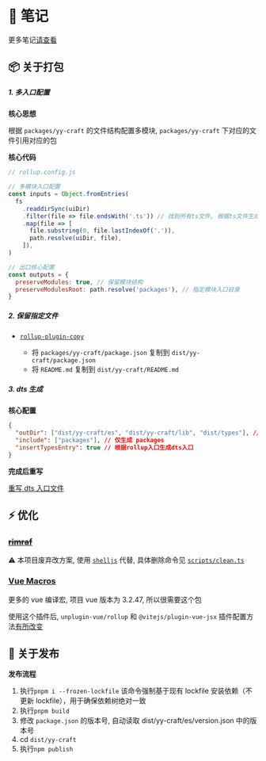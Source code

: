 # 📒 笔记

更多笔记[请查看](https://github.com/bee1an/yak-note)

## 📦 关于打包

##### 1. 多入口配置

**核心思想**

根据 `packages/yy-craft` 的文件结构配置多模块, `packages/yy-craft` 下对应的文件引用对应的包

**核心代码**

```js
// rollup.config.js

// 多模块入口配置
const inputs = Object.fromEntries(
  fs
    .readdirSync(uiDir)
    .filter(file => file.endsWith('.ts')) // 找到所有ts文件, 根据ts文件生成入口
    .map(file => [
      file.substring(0, file.lastIndexOf('.')),
      path.resolve(uiDir, file),
    ]),
)

// 出口核心配置
const outputs = {
  preserveModules: true, // 保留模块结构
  preserveModulesRoot: path.resolve('packages'), // 指定模块入口目录
}
```

##### 2. 保留指定文件

- [`rollup-plugin-copy`](https://github.com/vladshcherbin/rollup-plugin-copy)

  - 将 `packages/yy-craft/package.json` 复制到 `dist/yy-craft/package.json`
  - 将 `README.md` 复制到 `dist/yy-craft/README.md`

##### 3. dts 生成

**核心配置**

```json
{
  "outDir": ["dist/yy-craft/es", "dist/yy-craft/lib", "dist/types"], // 多出口
  "include": ["packages"], // 仅生成 packages
  "insertTypesEntry": true // 根据rollup入口生成dts入口
}
```

**完成后重写**

[重写 dts 入口文件](./scripts/replace-dts.ts)

## ⚡ 优化

### [~~**rimraf**~~](https://github.com/isaacs/rimraf)

⚠️ 本项目废弃改方案, 使用 [`shelljs`](https://github.com/shelljs/shelljs) 代替, 具体删除命令见 [`scripts/clean.ts`](scripts/clean.ts)

### [**Vue Macros**](https://vue-macros.dev/zh-CN/)

更多的 vue 编译宏, 项目 vue 版本为 3.2.47, 所以很需要这个包

使用这个插件后, `unplugin-vue/rollup` 和 `@vitejs/plugin-vue-jsx` 插件配置方法[有所改变](https://vue-macros.dev/zh-CN/guide/bundler-integration.html)

## 🚀 关于发布

**发布流程**

1. 执行`pnpm i --frozen-lockfile` 该命令强制基于现有 lockfile 安装依赖（不更新 lockfile），用于确保依赖树绝对一致
2. 执行`pnpm build`
3. 修改 `package.json` 的版本号, 自动读取 dist/yy-craft/es/version.json 中的版本号
4. cd `dist/yy-craft`
5. 执行`npm publish`
